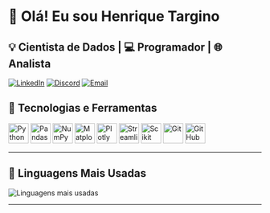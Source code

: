 # 👋 Olá! Eu sou Henrique Targino 

💡 Cientista de Dados | 💻 Programador | 🌐 Analista
---

[![LinkedIn](https://img.shields.io/badge/LinkedIn-henriquetargino-blue?style=for-the-badge&logo=linkedin&logoColor=white&logoWidth=0&color=DAA520&labelColor=2e2e2e)](https://linkedin.com/in/henriquetargino)
[![Discord](https://img.shields.io/badge/Discord-henrique_targino-7289DA?style=for-the-badge&logo=discord&logoColor=white&logoWidth=0&color=DAA520&labelColor=2e2e2e)](https://discord.com/users/seu-henrique_targino)
[![Email](https://img.shields.io/badge/Email-henriquetarginoalbuquerque@gmail.com-blue?style=for-the-badge&logo=gmail&logoColor=white&logoWidth=0&color=DAA520&labelColor=2e2e2e&scale=0.3)](mailto:henriquetarginoalbuquerque@gmail.com)
## 🚀 **Tecnologias e Ferramentas**

<div align="left">
  <img src="https://cdn.jsdelivr.net/gh/devicons/devicon/icons/python/python-original.svg" title="Python" width="40" height="40" alt="Python">
  <img src="https://cdn.jsdelivr.net/gh/devicons/devicon/icons/pandas/pandas-original.svg" title="Pandas" width="40" height="40" alt="Pandas">
  <img src="https://cdn.jsdelivr.net/gh/devicons/devicon/icons/numpy/numpy-original.svg" title="NumPy" width="40" height="40" alt="NumPy">
  <img src="https://cdn.jsdelivr.net/gh/devicons/devicon/icons/matplotlib/matplotlib-original.svg" title="Matplotlib" width="40" height="40" alt="Matplotlib">
  <img src="https://cdn.jsdelivr.net/gh/devicons/devicon/icons/plotly/plotly-original.svg" title="Plotly" width="40" height="40" alt="Plotly">
  <img src="https://cdn.jsdelivr.net/gh/devicons/devicon/icons/streamlit/streamlit-original.svg" title="Streamlit" width="40" height="40" alt="Streamlit">
  <img src="https://cdn.jsdelivr.net/gh/devicons/devicon@latest/icons/scikitlearn/scikitlearn-original.svg" title="Scikit-learn" width="40" height="40" alt="Scikit learn">
  <img src="https://cdn.jsdelivr.net/gh/devicons/devicon/icons/git/git-original.svg" title="Git" width="40" height="40" alt="Git">
  <img src="https://cdn.jsdelivr.net/gh/devicons/devicon/icons/github/github-original.svg" title="GitHub" width="40" height="40" alt="GitHub">
</div>


---
## 🌟 Linguagens Mais Usadas

![Linguagens mais usadas](https://github-readme-stats.vercel.app/api/top-langs/?username=henriquetargino&layout=compact&theme=radical)


---
